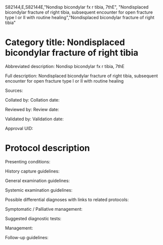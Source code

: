 S82144,E,S82144E,"Nondisp bicondylar fx r tibia, 7thE", "Nondisplaced bicondylar fracture of right tibia, subsequent encounter for open fracture type I or II with routine healing","Nondisplaced bicondylar fracture of right tibia"
# Category title: Nondisplaced bicondylar fracture of right tibia

Abbreviated description: Nondisp bicondylar fx r tibia, 7thE

Full description: Nondisplaced bicondylar fracture of right tibia, subsequent encounter for open fracture type I or II with routine healing

Sources:

Collated by:
Collation date:

Reviewed by:
Review date:

Validated by:
Validation date:

Approval UID:

# Protocol description

Presenting conditions:

History capture guidelines:

General examination guidelines:

Systemic examination guidelines:

Possible differential diagnoses with links to related protocols:

Symptomatic / Palliative management:

Suggested diagnostic tests:

Management:

Follow-up guidelines:
